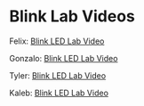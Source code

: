 # Blink Lab Videos

Felix:      [Blink LED Lab Video](https://drive.google.com/file/d/1ypw5-YPOWhPaFgR_6wNhvK8tD2aggWYW/view?usp=drive_link)

Gonzalo:    [Blink LED Lab Video](https://youtu.be/MuInQwQ2_UM)

Tyler:      [Blink LED Lab Video](https://drive.google.com/file/d/1tLe6PNO_MD7ZsFI2x59BfCH8RyxBTWDz/view?usp=sharing)


Kaleb:      [Blink LED Lab Video](https://drive.google.com/file/d/1H-TRdwnBnELvZEzD0XFh_DCwJ_txwzjL/view?usp=drive_link)
